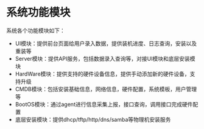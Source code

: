 # 系统功能模块

系统各个功能模块如下：

* UI模块：提供前台页面给用户录入数据，提供装机进度、日志查询，安装以及重装等
* Server模块：提供API服务，包括数据录入查询等，对接UI模块和底层安装模块
* HardWare模块：提供支持的硬件设备信息，提供手动添加新的硬件设备，支持升级
* CMDB模块：包括安装基础信息，网络信息，硬件配置，系统模板，用户管理等
* BootOS模块：通过agent进行信息采集上报，接口查询，调用接口完成硬件配置
* 底层安装模块：提供dhcp/tftp/http/dns/samba等物理机安装服务